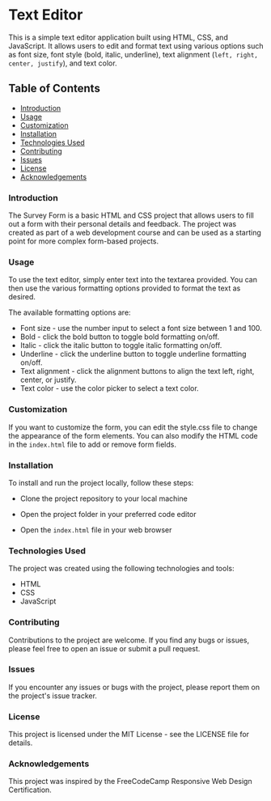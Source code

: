 
# Text Editor
This is a simple text editor application built using HTML, CSS, and JavaScript. It allows users to edit and format text using various options such as font size, font style (bold, italic, underline), text alignment (`left, right, center, justify`), and text color.


## Table of Contents
- [Introduction]()
- [Usage]()
- [Customization]()
- [Installation]()
- [Technologies Used]()
- [Contributing]()
- [Issues]()
- [License]()
- [Acknowledgements]()

### Introduction
The Survey Form is a basic HTML and CSS project that allows users to fill out a form with their personal details and feedback. The project was created as part of a web development course and can be used as a starting point for more complex form-based projects.

### Usage
To use the text editor, simply enter text into the textarea provided. You can then use the various formatting options provided to format the text as desired.

The available formatting options are:

- Font size - use the number input to select a font size between 1 and 100.
- Bold - click the bold button to toggle bold formatting on/off.
- Italic - click the italic button to toggle italic formatting on/off.
- Underline - click the underline button to toggle underline formatting on/off.
- Text alignment - click the alignment buttons to align the text left, right, center, or justify.
- Text color - use the color picker to select a text color.

### Customization
If you want to customize the form, you can edit the style.css file to change the appearance of the form elements. You can also modify the HTML code in the `index.html` file to add or remove form fields.

### Installation
To install and run the project locally, follow these steps:

- Clone the project repository to your local machine 

- Open the project folder in your preferred code editor
- Open the `index.html` file in your web browser

### Technologies Used
The project was created using the following technologies and tools:

- HTML
- CSS
- JavaScript

### Contributing
Contributions to the project are welcome. If you find any bugs or issues, please feel free to open an issue or submit a pull request.

### Issues
If you encounter any issues or bugs with the project, please report them on the project's issue tracker.

### License
This project is licensed under the MIT License - see the LICENSE file for details.

### Acknowledgements
This project was inspired by the FreeCodeCamp Responsive Web Design Certification. 

